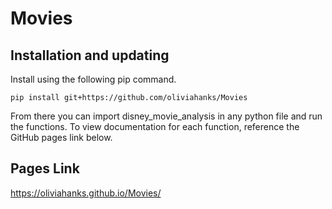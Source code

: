# Movies


Installation and updating
-------------------------
Install using the following pip command.

    pip install git+https://github.com/oliviahanks/Movies

From there you can import disney_movie_analysis in any python file and run the functions. To view documentation for each function, reference the GitHub pages link below.

Pages Link
----------

https://oliviahanks.github.io/Movies/
